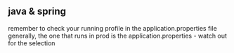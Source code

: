 ## java & spring
remember to check your running profile in the application.properties file
    generally, the one that runs in prod is the application.properties - watch out for the selection



